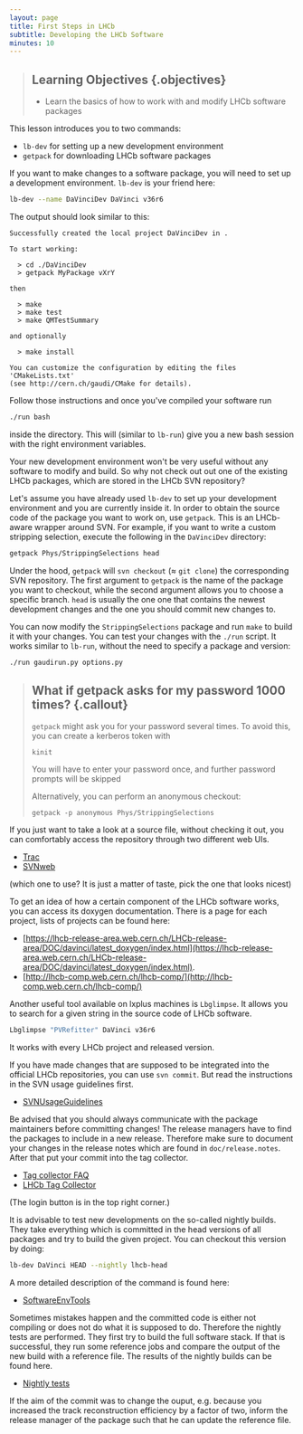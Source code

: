 ```yaml
---
layout: page
title: First Steps in LHCb
subtitle: Developing the LHCb Software
minutes: 10
---
```


> ## Learning Objectives {.objectives}
> * Learn the basics of how to work with and modify LHCb software packages

This lesson introduces you to two commands:

 - `lb-dev` for setting up a new development environment
 - `getpack` for downloading LHCb software packages

If you want to make changes to a software package, you will need to set up a development environment. `lb-dev` is your friend here:

```bash
lb-dev --name DaVinciDev DaVinci v36r6
```

The output should look similar to this:

```
Successfully created the local project DaVinciDev in .

To start working:

  > cd ./DaVinciDev
  > getpack MyPackage vXrY

then

  > make
  > make test
  > make QMTestSummary

and optionally

  > make install

You can customize the configuration by editing the files 'CMakeLists.txt'
(see http://cern.ch/gaudi/CMake for details).
```

Follow those instructions and once you've compiled your software run

```bash
./run bash
```

inside the directory. This will (similar to `lb-run`) give you a new bash session with the right environment variables.

Your new development environment won't be very useful without any software to modify and build.
So why not check out out one of the existing LHCb packages, which are stored in the LHCb SVN repository?

Let's assume you have already used `lb-dev` to set up your development environment and you are currently inside it.
In order to obtain the source code of the package you want to work on, use `getpack`.
This is an LHCb-aware wrapper around SVN.
For example, if you want to write a custom stripping selection, execute the following in the `DaVinciDev` directory:

```bash
getpack Phys/StrippingSelections head
```

Under the hood, `getpack` will `svn checkout` (≈ `git clone`) the corresponding SVN repository.
The first argument to `getpack` is the name of the package you want to checkout, while the second argument allows you to choose a specific branch.
`head` is usually the one one that contains the newest development changes and the one you should commit new changes to.

You can now modify the `StrippingSelections` package and run `make` to build it with your changes.
You can test your changes with the `./run` script.
It works similar to `lb-run`, without the need to specify a package and version:
```bash
./run gaudirun.py options.py
```

> ## What if getpack asks for my password 1000 times? {.callout}
> `getpack` might ask you for your password several times.
> To avoid this, you can create a kerberos token with
> ```
> kinit
> ```
> You will have to enter your password once, and further password prompts will be skipped
> 
> Alternatively, you can perform an anonymous checkout:
> ```
> getpack -p anonymous Phys/StrippingSelections
> ```

If you just want to take a look at a source file, without checking it out, you can comfortably access the repository through two different web UIs.

 * [Trac](https://svnweb.cern.ch/trac/lhcb/)
 * [SVNweb](http://svnweb.cern.ch/world/wsvn/lhcb)

(which one to use? It is just a matter of taste, pick the one that looks nicest)

To get an idea of how a certain component of the LHCb software works, you can access its doxygen documentation.
There is a page for each project, lists of projects can be found here:

 * [https://lhcb-release-area.web.cern.ch/LHCb-release-area/DOC/davinci/latest_doxygen/index.html](https://lhcb-release-area.web.cern.ch/LHCb-release-area/DOC/davinci/latest_doxygen/index.html).
 * [http://lhcb-comp.web.cern.ch/lhcb-comp/](http://lhcb-comp.web.cern.ch/lhcb-comp/)

Another useful tool available on lxplus machines is `Lbglimpse`. It allows you to search for a given string in the source code of LHCb software.
```bash
Lbglimpse "PVRefitter" DaVinci v36r6
```
It works with every LHCb project and released version.

If you have made changes that are supposed to be integrated into the official LHCb repositories, you can use `svn commit`.
But read the instructions in the SVN usage guidelines first.

 * [SVNUsageGuidelines](https://twiki.cern.ch/twiki/bin/view/LHCb/SVNUsageGuidelines)

Be advised that you should always communicate with the package maintainers before committing changes!
The release managers have to find the packages to include in a new release. Therefore make sure
to document your changes in the release notes which are found in `doc/release.notes`.
After that put your commit into the tag collector.

 * [Tag collector FAQ](https://twiki.cern.ch/twiki/bin/view/LHCb/FAQ/TagCollectorFAQ)
 * [LHCb Tag Collector](https://lhcb-tag-collector.web.cern.ch/lhcb-tag-collector/index.html)

(The login button is in the top right corner.)

It is advisable to test new developments on the so-called nightly builds.
They take everything which is committed in the head versions of all packages
and try to build the given project.
You can checkout this version by doing:
```bash
lb-dev DaVinci HEAD --nightly lhcb-head 
```
A more detailed description of the command is found here:

 * [SoftwareEnvTools](https://twiki.cern.ch/twiki/bin/view/LHCb/SoftwareEnvTools)

Sometimes mistakes happen and the committed code is either not compiling or does not do what it is supposed to do.
Therefore the nightly tests are performed. They first try to build the full software stack.
If that is successful, they run some reference jobs and compare the output of the new build with a reference file.
The results of the nightly builds can be found here.

* [Nightly tests](https://buildlhcb.cern.ch/nightlies/)

If the aim of the commit was to change the ouput, e.g. because you increased the
track reconstruction efficiency by a factor of two, inform the release manager of the package
such that he can update the reference file.


